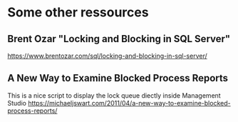 # Some other ressources
## Brent Ozar "Locking and Blocking in SQL Server"
https://www.brentozar.com/sql/locking-and-blocking-in-sql-server/
## A New Way to Examine Blocked Process Reports
This is a nice script to display the lock queue diectly inside Management Studio
https://michaeljswart.com/2011/04/a-new-way-to-examine-blocked-process-reports/
